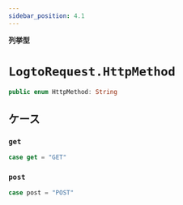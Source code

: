 ```yaml
---
sidebar_position: 4.1
---
```


**列挙型**

# `LogtoRequest.HttpMethod`

```swift
public enum HttpMethod: String
```

## ケース

### `get`

```swift
case get = "GET"
```

### `post`

```swift
case post = "POST"
```